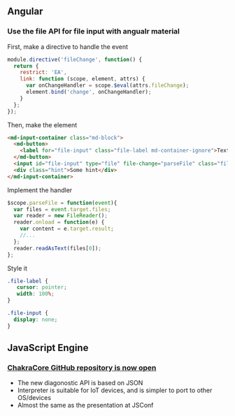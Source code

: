 ## Angular

### Use the file API for file input with angualr material

First, make a directive to handle the event

```javascript
module.directive('fileChange', function() {
  return {
    restrict: 'EA',
    link: function (scope, element, attrs) {
      var onChangeHandler = scope.$eval(attrs.fileChange);
      element.bind('change', onChangeHandler);
    }
  };
});
```

Then, make the element

```html
<md-input-container class="md-block">
  <md-button>
    <label for="file-input" class="file-label md-container-ignore">Text</label>
  </md-button>
  <input id="file-input" type="file" file-change="parseFile" class="file-input" aria-label="someLabel">
  <div class="hint">Some hint</div>
</md-input-container>
```

Implement the handler

```javascript
$scope.parseFile = function(event){
  var files = event.target.files;
  var reader = new FileReader();
  reader.onload = function(e) {
    var content = e.target.result;
    //...
  };
  reader.readAsText(files[0]);
};
```

Style it

```css
.file-label {
   cursor: pointer;
   width: 100%;
}

.file-input {
  display: none;
}
```

## JavaScript Engine

### [ChakraCore GitHub repository is now open](https://blogs.windows.com/msedgedev/2016/01/13/chakracore-now-open/)

* The new diagonostic API is based on JSON
* Interpreter is suitable for IoT devices, and is simpler to port to other OS/devices
* Almost the same as the presentation at JSConf
